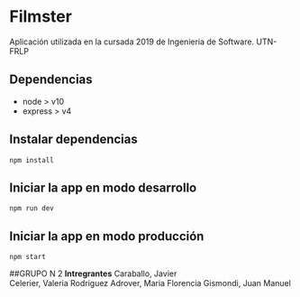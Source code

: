 # Filmster

Aplicación utilizada en la cursada 2019 de Ingenieria de Software. UTN-FRLP

## Dependencias

 - node > v10
 - express > v4

## Instalar dependencias

`npm install`

## Iniciar la app en modo desarrollo

`npm run dev`

## Iniciar la app en modo producción

`npm start`

##GRUPO N 2
**Intregrantes**
Caraballo, Javier  
Celerier, Valeria
Rodriguez Adrover, Maria Florencia
Gismondi, Juan Manuel
